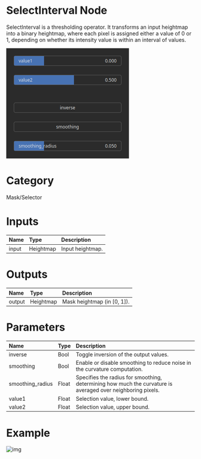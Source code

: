 
SelectInterval Node
===================


SelectInterval is a thresholding operator. It transforms an input heightmap into a binary heightmap, where each pixel is assigned either a value of 0 or 1, depending on whether its intensity value is within an interval of values.



![img](../../images/nodes/SelectInterval_settings.png)


# Category


Mask/Selector
# Inputs

|Name|Type|Description|
| :--- | :--- | :--- |
|input|Heightmap|Input heightmap.|

# Outputs

|Name|Type|Description|
| :--- | :--- | :--- |
|output|Heightmap|Mask heightmap (in [0, 1]).|

# Parameters

|Name|Type|Description|
| :--- | :--- | :--- |
|inverse|Bool|Toggle inversion of the output values.|
|smoothing|Bool|Enable or disable smoothing to reduce noise in the curvature computation.|
|smoothing_radius|Float|Specifies the radius for smoothing, determining how much the curvature is averaged over neighboring pixels.|
|value1|Float|Selection value, lower bound.|
|value2|Float|Selection value, upper bound.|

# Example


![img](../../images/nodes/SelectInterval.png)

